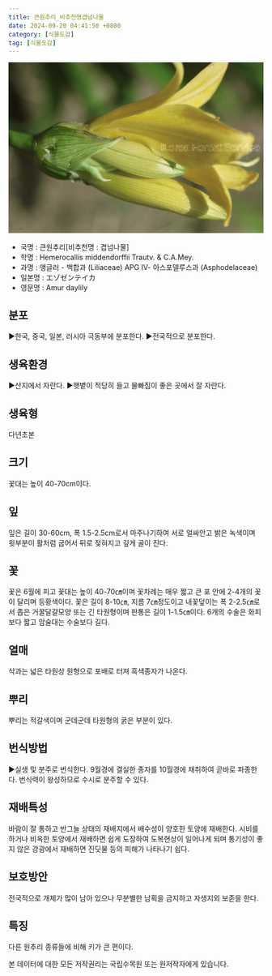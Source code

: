 ```yaml
---
title: 큰원추리_비추천명겹넘나물
date: 2024-09-20 04:41:50 +0800
category: [식물도감]
tag: [식물도감]
---
```




![큰원추리[비추천명 : 겹넘나물]](/assets/img/fileUpload/plants/basic/Liliaceae/Hemerocallis/710/2_th2.JPG)
- 국명 : 큰원추리[비추천명 : 겹넘나물]
- 학명 : Hemerocallis middendorffii Trautv. & C.A.Mey.
- 과명 : 앵글러 - 백합과 (Liliaceae) APG Ⅳ- 아스포델루스과 (Asphodelaceae)
- 일본명 : エゾゼンテイカ
- 영문명 : Amur daylily


## 분포
▶한국, 중국, 일본, 러시아 극동부에 분포한다.
▶전국적으로 분포한다.
## 생육환경
▶산지에서 자란다. 
▶햇볕이 적당히 들고 물빠짐이 좋은 곳에서 잘 자란다.
## 생육형
다년초본
## 크기
꽃대는 높이 40-70cm이다.
## 잎
잎은 길이 30-60cm, 폭 1.5-2.5cm로서 마주나기하여 서로 얼싸안고 밝은 녹색이며 윗부분이 활처럼 굽어서 뒤로 젖혀지고 깊게 골이 진다.
## 꽃
꽃은 6월에 피고 꽃대는 높이 40-70㎝이며 꽃차례는 매우 짧고 큰 포 안에 2-4개의 꽃이 달리며 등황색이다. 꽃은 길이 8-10㎝, 지름 7㎝정도이고 내꽃덮이는 폭 2-2.5㎝로서 좁은 거꿀달걀모양 또는 긴 타원형이며 판통은 길이 1-1.5㎝이다. 6개의 수술은 화피보다 짧고 암술대는 수술보다 길다.
## 열매
삭과는 넓은 타원상 원형으로 포배로 터져 흑색종자가 나온다.
## 뿌리
뿌리는 적갈색이며 군데군데 타원형의 굵은 부분이 있다.
## 번식방법
▶실생 및 분주로 번식한다. 9월경에 결실한 종자를 10월경에 채취하여 곧바로 파종한다. 번식력이 왕성하므로 수시로 분주할 수 있다.
## 재배특성
바람이 잘 통하고 반그늘 상태의 재배지에서 배수성이 양호한 토양에 재배한다. 시비를 하거나 비옥한 토양에서 재배하면 쉽게 도장하여 도복현상이 일어나게 되며 통기성이 좋지 않은 강광에서 재배하면 진딧물 등의 피해가 나타나기 쉽다.
## 보호방안
전국적으로 개체가 많이 남아 있으나 무분별한 남획을 금지하고 자생지외 보존을 한다.
## 특징
다른 원추리 종류들에 비해 키가 큰 편이다.






본 데이터에 대한 모든 저작권리는 국립수목원 또는 원저작자에게 있습니다.
